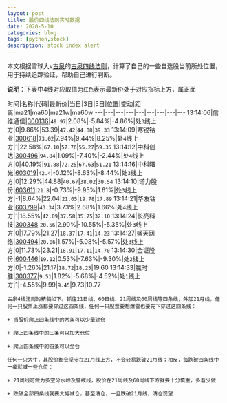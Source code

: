 ```yaml
---
layout: post
title: 股价四线法则实时数据
date: 2020-5-10
categories: blog
tags: [python,stock]
description: stock index alert
---
```



本文根据雪球大v[古泉](https://xueqiu.com/u/7148646888)的[古泉四线法则](https://xueqiu.com/7148646888/130498192)，计算了自己的一些自选股当前所处位置，用于持续追踪验证，帮助自己进行判断。

**说明**：下表中4线对应取值为`红色`表示最新价处于对应指标上方，属正面

时间|名称|代码|最新价|当日|3日|5日|位置|变动|距离|ma21|ma60|ma21w|ma60w
---|---|---|---|---|---|---|---|---
13:14:06|信维通信|[300136](https://xueqiu.com/S/SZ300136)|`49.97`|2.08%|-5.84%|-4.86%|处`3`线上方|0|9.86%|53.39|`47.42`|`44.08`|`39.33`
13:14:09|寒锐钴业|[300618](https://xueqiu.com/S/SZ300618)|`73.02`|7.94%|9.44%|8.25%|处`4`线上方|1|22.58%|`67.10`|`57.76`|`55.27`|`59.35`
13:14:12|中科创达|[300496](https://xueqiu.com/S/SZ300496)|`94.84`|1.09%|-7.40%|-2.44%|处`4`线上方|0|40.19%|`91.88`|`72.25`|`67.63`|`51.21`
13:14:16|中科曙光|[603019](https://xueqiu.com/S/SH603019)|`42.4`|-0.12%|-8.63%|-8.44%|处`3`线上方|0|12.29%|44.88|`40.67`|`38.02`|`30.54`
13:14:10|诺力股份|[603611](https://xueqiu.com/S/SH603611)|`21.8`|-0.73%|-9.95%|1.61%|处`3`线上方|-1|8.64%|22.04|`21.05`|`19.78`|`17.89`
13:14:21|华友钴业|[603799](https://xueqiu.com/S/SH603799)|`43.34`|3.73%|2.68%|1.66%|处`4`线上方|1|18.55%|`42.09`|`37.58`|`35.75`|`32.10`
13:14:24|长亮科技|[300348](https://xueqiu.com/S/SZ300348)|`20.56`|2.90%|-10.55%|-5.35%|处`3`线上方|0|17.79%|21.27|`18.37`|`17.41`|`14.23`
13:14:27|盛天网络|[300494](https://xueqiu.com/S/SZ300494)|`20.06`|1.57%|-5.08%|-5.57%|处`3`线上方|0|11.73%|23.21|`18.91`|`17.11`|`14.70`
13:14:30|金证股份|[600446](https://xueqiu.com/S/SH600446)|`19.12`|0.53%|-7.63%|-9.30%|处`2`线上方|0|-1.26%|21.17|`18.72`|`18.25`|19.60
13:14:33|赢时胜|[300377](https://xueqiu.com/S/SZ300377)|`9.51`|1.82%|-5.68%|-4.52%|处`1`线上方|1|-4.55%|9.99|`9.45`|9.73|10.77

```
古泉4线法则的精髓如下。抓住21日线、60日线、21周线及60周线等四条线，外加21月线，任何一只股票上涨都要穿过这四条线，任何一只股票要想爆雷也要先下穿过这四条线：

+ 当股价爬上四条线中的两条可以少量建仓

+ 爬上四条线中的三条可以加大仓位

+ 爬上四条线中的四条可以全仓

任何一只大牛，其股价都会坚守在21月线上方，不会轻易跌破21月线；相反，每跌破四条线中一条就减一些仓位：

+ 21周线可做为多空分水岭及警戒线，股价在21周线及60周线下方就要十分慎重，多看少做

+ 跌破全部四条线就要大幅减仓，甚至清仓，一旦跌破21月线，清仓观望
```